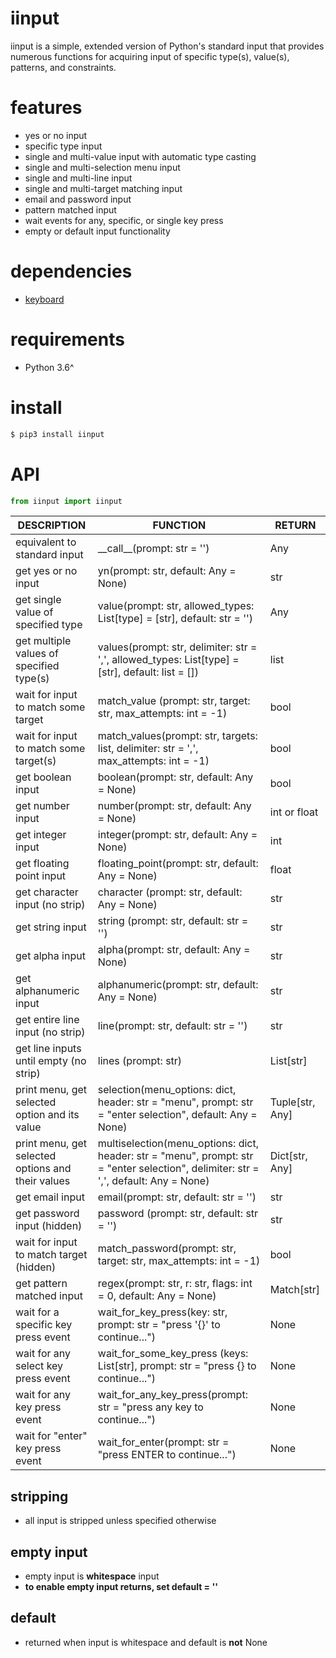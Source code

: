 
# iinput

iinput is a simple, extended version of Python's standard input that provides numerous functions for acquiring input of specific type(s), value(s), patterns, and constraints.

# features
- yes or no input
- specific type input
- single and multi-value input with automatic type casting
- single and multi-selection menu input
- single and multi-line input
- single and multi-target matching input
- email and password input
- pattern matched input
- wait events for any, specific, or single key press
- empty or default input functionality

# dependencies
- [keyboard](https://github.com/boppreh/keyboard)

# requirements

- Python 3.6^

# install

```bash
$ pip3 install iinput
```


# API

```python
from iinput import iinput
```

| DESCRIPTION                                       | FUNCTION                                                                                                                             | RETURN  |
|---------------------------------------------------|--------------------------------------------------------------------------------------------------------------------------------------|--------------|
| equivalent to standard input                               | \_\_call\_\_(prompt: str = '')                                                                                                 | Any          |
| get yes or no input                               | yn(prompt: str, default: Any = None)                                                                                                 | str          |
| get single value of specified type                | value(prompt: str, allowed_types: List[type] = [str], default: str = '')                                                             | Any          |
| get multiple values of specified type(s)          | values(prompt: str, delimiter: str = ',', allowed_types: List[type] = [str], default: list = [])                                     | list         |
| wait for input to match some target               | match_value (prompt: str, target: str, max_attempts: int = -1)                                                                       | bool         |
| wait for input to match some target(s)            | match_values(prompt: str, targets: list, delimiter: str = ',', max_attempts: int = -1)                                               | bool         |
| get boolean input                                 | boolean(prompt: str, default: Any = None)                                                                                            | bool         |
| get number input                                  | number(prompt: str, default: Any = None)                                                                                             | int or float |
| get integer input                                 | integer(prompt: str, default: Any = None)                                                                                            | int          |
| get floating point input                          | floating_point(prompt: str, default: Any = None)                                                                                     | float        |
| get character input (no strip)                              | character (prompt: str, default: Any = None)                                                                                         | str          |
| get string input                                  | string (prompt: str, default: str = '')                                                                                              | str          |
| get alpha input                                   | alpha(prompt: str, default: Any = None)                                                                                              | str          |
| get alphanumeric input                            | alphanumeric(prompt: str, default: Any = None)                                                                                       | str          |
| get entire line input (no strip)                  | line(prompt: str, default: str = '')                                                                                                 | str          |
| get line inputs until empty (no strip)            | lines (prompt: str)                                                                                                                  | List[str]    |
| print menu, get selected option and its value     | selection(menu_options: dict, header: str = "menu", prompt: str = "enter selection", default: Any = None)                            | Tuple[str, Any]          |
| print menu, get selected options and their values | multiselection(menu_options: dict, header: str = "menu", prompt: str = "enter selection", delimiter: str = ',', default: Any = None) | Dict[str, Any]    |
| get email input                                   | email(prompt: str, default: str = '')                                                                                                | str          |
| get password input (hidden)                     | password (prompt: str, default: str = '')                                                                                            | str          |
| wait for input to match target (hidden)         | match_password(prompt: str, target: str, max_attempts: int = -1)                                                                     | bool         |
| get pattern matched input                         | regex(prompt: str, r: str, flags: int = 0, default: Any = None)                                                                      | Match[str]   |
| wait for a specific key press event               | wait_for_key_press(key: str, prompt: str = "press '{}' to continue...")                                                              | None         |
| wait for any select key press event               | wait_for_some_key_press (keys: List[str], prompt: str = "press {} to continue...")                                                   | None         |
| wait for any key press event                      | wait_for_any_key_press(prompt: str = "press any key to continue...")                                                                 | None         |
| wait for "enter" key press event                  | wait_for_enter(prompt: str = "press ENTER to continue...")                                                                           | None         |

## stripping
- all input is stripped unless specified otherwise

## empty input
- empty input is **whitespace** input
- **to enable empty input returns, set default = ''**

## default
- returned when input is whitespace and default is **not** None
